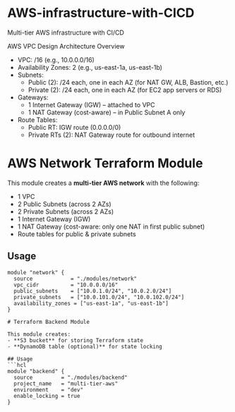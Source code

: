 # AWS-infrastructure-with-CICD
Multi-tier AWS infrastructure with CI/CD 

AWS VPC Design
Architecture Overview

- VPC: /16 (e.g., 10.0.0.0/16)
- Availability Zones: 2 (e.g., us-east-1a, us-east-1b)
- Subnets:
  - Public (2): /24 each, one in each AZ (for NAT GW, ALB, Bastion, etc.)
  - Private (2): /24 each, one in each AZ (for EC2 app servers or RDS)
- Gateways:
  - 1 Internet Gateway (IGW) – attached to VPC
  - 1 NAT Gateway (cost-aware) – in Public Subnet A only
- Route Tables:
  - Public RT: IGW route (0.0.0.0/0)
  - Private RTs (2): NAT Gateway route for outbound internet

# AWS Network Terraform Module

This module creates a **multi-tier AWS network** with the following:
- 1 VPC
- 2 Public Subnets (across 2 AZs)
- 2 Private Subnets (across 2 AZs)
- 1 Internet Gateway (IGW)
- 1 NAT Gateway (cost-aware: only one NAT in first public subnet)
- Route tables for public & private subnets

## Usage
```hcl
module "network" {
  source            = "./modules/network"
  vpc_cidr          = "10.0.0.0/16"
  public_subnets    = ["10.0.1.0/24", "10.0.2.0/24"]
  private_subnets   = ["10.0.101.0/24", "10.0.102.0/24"]
  availability_zones = ["us-east-1a", "us-east-1b"]
}

# Terraform Backend Module

This module creates:
- **S3 bucket** for storing Terraform state
- **DynamoDB table (optional)** for state locking

## Usage
```hcl
module "backend" {
  source         = "./modules/backend"
  project_name   = "multi-tier-aws"
  environment    = "dev"
  enable_locking = true
}
